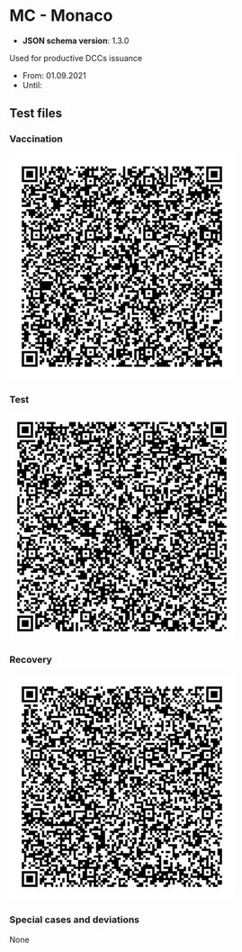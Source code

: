 # MC - Monaco

* **JSON schema version**: 1.3.0

Used for productive DCCs issuance
* From: 01.09.2021
* Until:

## Test files

### Vaccination

![VAC](VAC.png)

### Test

![TEST](TEST_MC_Valid_202201310600.png)

### Recovery

![REC](REC_MC_Valid_202201170600.png)

### Special cases and deviations
None